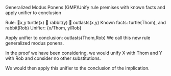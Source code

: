 Generalized Modus Ponens (GMP)Unify rule premises with known facts and apply unifier to conclusion

Rule:  x,y turtle(x)  rabbit(y)  outlasts(x,y)
Known facts:	turtle(Thom), and rabbit(Rob)
Unifier:	{x/Thom, y/Rob}

Apply unifier to conclusion: outlasts(Thom,Rob)
We call this new rule generalized modus ponens.

In the proof we have been considering, we would unify X with Thom and  Y with Rob and consider no other substitutions.

We would then apply this unifier to the conclusion of the implication.